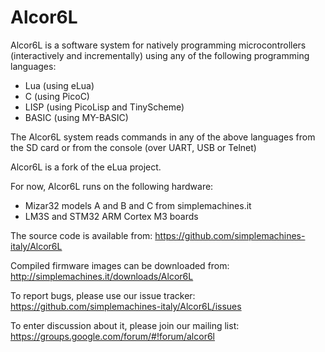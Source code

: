 Alcor6L
=======

Alcor6L is a software system for natively programming
microcontrollers (interactively and incrementally) using
any of the following programming languages:

* Lua (using eLua)
* C (using PicoC)
* LISP (using PicoLisp and TinyScheme)
* BASIC (using MY-BASIC)

The Alcor6L system reads commands in any of the above
languages from the SD card or from the console (over UART,
USB or Telnet)

Alcor6L is a fork of the eLua project.

For now, Alcor6L runs on the following hardware:

* Mizar32 models A and B and C from simplemachines.it
* LM3S and STM32 ARM Cortex M3 boards

The source code is available from:
https://github.com/simplemachines-italy/Alcor6L

Compiled firmware images can be downloaded from:
http://simplemachines.it/downloads/Alcor6L

To report bugs, please use our issue tracker:
https://github.com/simplemachines-italy/Alcor6L/issues

To enter discussion about it, please join our mailing list:
https://groups.google.com/forum/#!forum/alcor6l
